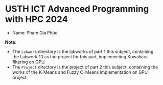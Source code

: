 # USTH ICT Advanced Programming with HPC 2024

- Name: Phạm Gia Phúc


**Note:**
- The `Labwork` directory is the labworks of part 1 this subject, containing the Labwork 10 as the project for this part, implementing Kuwahara filtering on GPU.
- The `Project` directory is the project of part 2 this subject, containing the works of the K-Means and Fuzzy C-Means implementation on GPU project.
